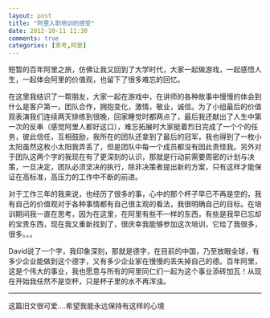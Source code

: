 ```yaml
---
layout: post
title: "阿里入职培训的感受"
date: 2012-10-11 11:30
comments: true
categories: [思考,阿里]
---
```

短暂的百年阿里之旅，仿佛让我又回到了大学时代，大家一起做游戏，一起感悟人生，一起体会阿里的价值观，也留下了很多难忘的回忆。
        
在这里我结识了一帮朋友，大家一起在游戏中，在讲师的各种故事中慢慢的体会到什么是客户第一，团队合作，拥抱变化，激情，敬业，诚信。为了小组最后的价值观表演我们连续两天排练到很晚，回家睡觉时都两点了，最后我还献出了人生中第一次的反串（感觉阿里人都好这口），难忘拓展时大家挺着烈日完成了一个个的任务，彼此信任，互相鼓励，我所在的团队还拿到了最后的冠军，我也得到了一枚小太阳虽然这枚小太阳我弄丢了，但是团队中每一个成员都没有因此责怪我。另外对于团队这两个字的我现在有了更深刻的认识，那就是行动前需要周密的计划与决策，一旦决定，团队必须坚决的执行，除非决策者提出新的方案，只有这样才能保证在高标准，高压力的工作中不断的前进。

对于工作三年的我来说，也经历了很多的事，心中的那个杯子早已不再是空的，我有自己的价值观对于各种事情都有自己很主观的看法，我很明确自己的目标。在培训期间我一直在思考，因为在这里，在阿里有些不一样的东西，有些是我早已忘却的宝贵东西，现在我又重新找到了，很庆幸我能够参加这次培训，它给了我很多，很多。。。

David说了一个字，我印象深刻，那就是德字，在目前的中国，乃至放眼全球，有多少企业能做到这个德字，又有多少企业家在慢慢的丢失掉自己的德。百年阿里，这是个伟大的事业，我也愿意与所有的阿里同仁们一起为这个事业添砖加瓦！从现在开始我任然不是空杯，只是杯子里的水不再浑浊。


----

这篇旧文很可爱....希望我能永远保持有这样的心境
